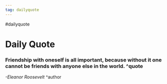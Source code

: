 ```yaml
---
tag: dailyquote
---
```


#dailyquote

# Daily Quote

### Friendship with oneself is all important, because without it one cannot be friends with anyone else in the world. ^quote
*-Eleanor Roosevelt* ^author
